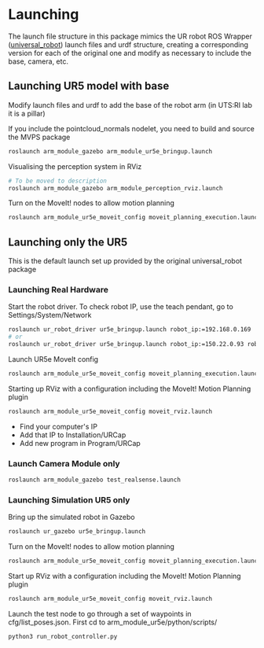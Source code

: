 # Launching
The launch file structure in this package mimics the UR robot ROS Wrapper ([universal_robot](https://github.com/ros-industrial/universal_robot)) launch files and urdf structure, creating a corresponding version for each of the original one and modify as necessary to include the base, camera, etc.

## Launching UR5 model with base
Modify launch files and urdf to add the base of the robot arm (in UTS:RI lab it is a pillar)

If you include the pointcloud_normals nodelet, you need to build and source the MVPS package
```bash
roslaunch arm_module_gazebo arm_module_ur5e_bringup.launch
```

Visualising the perception system in RViz
```bash
# To be moved to description
roslaunch arm_module_gazebo arm_module_perception_rviz.launch
```

Turn on the MoveIt! nodes to allow motion planning
```bash
roslaunch arm_module_ur5e_moveit_config moveit_planning_execution.launch sim:=true
```

## Launching only the UR5 
This is the default launch set up provided by the original universal_robot package
### Launching Real Hardware
Start the robot driver. To check robot IP, use the teach pendant, go to Settings/System/Network
```bash
roslaunch ur_robot_driver ur5e_bringup.launch robot_ip:=192.168.0.169
# or
roslaunch ur_robot_driver ur5e_bringup.launch robot_ip:=150.22.0.93 robot_description_file:=$(rospack find arm_module_gazebo)/launch/inc/load_ur5e_pillar_camera.launch.xml
```

Launch UR5e MoveIt config
```bash
roslaunch arm_module_ur5e_moveit_config moveit_planning_execution.launch
```

Starting up RViz with a configuration including the MoveIt! Motion Planning plugin
```bash
roslaunch arm_module_ur5e_moveit_config moveit_rviz.launch
```
- Find your computer's IP
- Add that IP to Installation/URCap
- Add new program in Program/URCap


### Launch Camera Module only
```bash
roslaunch arm_module_gazebo test_realsense.launch
```


### Launching Simulation UR5 only
Bring up the simulated robot in Gazebo
```bash
roslaunch ur_gazebo ur5e_bringup.launch
```

Turn on the MoveIt! nodes to allow motion planning
```bash
roslaunch arm_module_ur5e_moveit_config moveit_planning_execution.launch sim:=true
```

Start up RViz with a configuration including the MoveIt! Motion Planning plugin
```bash
roslaunch arm_module_ur5e_moveit_config moveit_rviz.launch
```

Launch the test node to go through a set of waypoints in cfg/list_poses.json. First cd to arm_module_ur5e/python/scripts/
```bash
python3 run_robot_controller.py
```

